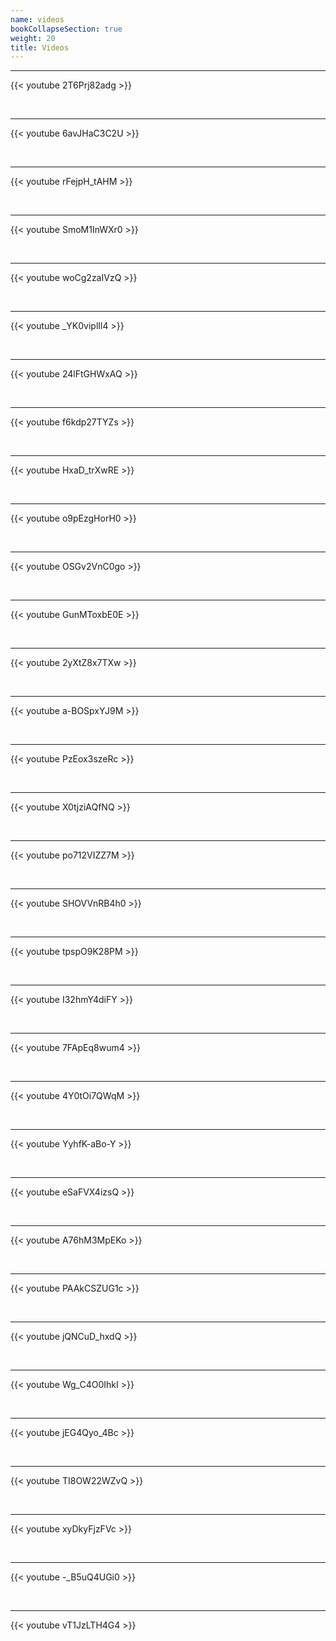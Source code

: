 ```yaml
---
name: videos
bookCollapseSection: true
weight: 20
title: Videos
---
```


---

{{< youtube 2T6Prj82adg >}}

<br>

---

{{< youtube 6avJHaC3C2U >}}

<br>

---

{{< youtube rFejpH_tAHM >}}

<br>

---

{{< youtube SmoM1InWXr0 >}}

<br>

---

{{< youtube woCg2zaIVzQ >}}

<br>

---

{{< youtube _YK0viplIl4 >}}

<br>

---

{{< youtube 24lFtGHWxAQ >}}

<br>

---

{{< youtube f6kdp27TYZs >}}

<br>

---

{{< youtube HxaD_trXwRE >}}

<br>

---

{{< youtube o9pEzgHorH0 >}}

<br>

---

{{< youtube OSGv2VnC0go >}}

<br>

---

{{< youtube GunMToxbE0E >}}

<br>

---

{{< youtube  2yXtZ8x7TXw >}}

<br>

---

{{< youtube  a-BOSpxYJ9M >}}

<br>

---

{{< youtube PzEox3szeRc >}}

<br>

---

{{< youtube X0tjziAQfNQ >}}

<br>

---

{{< youtube po712VIZZ7M >}}

<br>

---

{{< youtube SHOVVnRB4h0 >}}

<br>

---

{{< youtube tpspO9K28PM >}}

<br>

---

{{< youtube I32hmY4diFY >}}

<br>

---

{{< youtube 7FApEq8wum4 >}}

<br>

---

{{< youtube 4Y0tOi7QWqM >}}

<br>

---

{{< youtube YyhfK-aBo-Y >}}

<br>

---

{{< youtube eSaFVX4izsQ >}}

<br>

---

{{< youtube A76hM3MpEKo >}}

<br>

---

{{< youtube PAAkCSZUG1c >}}

<br>

---

{{< youtube jQNCuD_hxdQ >}}

<br>

---

{{< youtube Wg_C4O0IhkI >}}

<br>

---

{{< youtube jEG4Qyo_4Bc >}}

<br>

---

{{< youtube TI8OW22WZvQ >}}

<br>

---

{{< youtube xyDkyFjzFVc >}}

<br>

---

{{< youtube -_B5uQ4UGi0 >}}

<br>

---

{{< youtube vT1JzLTH4G4 >}}

<br>

